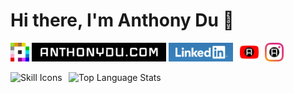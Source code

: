 # Hi there, I'm Anthony Du 👋

[<img src="./assets/Place_2017.svg.png" height="30" />](https://place.anthonydu.com)
[<img src="./assets/anthonydu.com_2x.jpg" height="30" />](https://www.anthonydu.com)
[<img src="./assets/linkedin.png" height="30" />](https://www.linkedin.com/in/antdu/)
&ThinSpace;
[<img src="./assets/yt-chrome.png" height="30" alt="Amazing YouTube for Chrome" />](https://chromewebstore.google.com/detail/einajlahdjfnkjmhpojahhanmpefcohf)
&ThinSpace;
[<img src="./assets/ig-chrome.png" height="30" alt="Antstagram - Suggestions Remover" />](https://chromewebstore.google.com/detail/pjmfmehedckodidklpgjpiajbgdilebh)

<picture><img height="200" src="https://skillicons.dev/icons?i=java,py,js,ts,c,cpp,html,css,react,nextjs,sass,tailwind,bash,postgresql,supabase,cloudflare&theme=dark&perline=4" alt="Skill Icons" /></picture>
&ThinSpace;
<picture><img height="200" src="https://github-readme-stats-anthonydu.vercel.app/api/top-langs/?username=anthonydu&layout=compact&langs_count=10&size_weight=0.3&count_weight=0.7&hide=racket" alt="Top Language Stats" /></picture>



<!--
**anthonydu/anthonydu** is a ✨ _special_ ✨ repository because its `README.md` (this file) appears on your GitHub profile.

Here are some ideas to get you started:

- 🔭 I’m currently working on ...
- 🌱 I’m currently learning ...
- 👯 I’m looking to collaborate on ...
- 🤔 I’m looking for help with ...
- 💬 Ask me about ...
- 📫 How to reach me: ...
- 😄 Pronouns: ...
- ⚡ Fun fact: ...
-->

